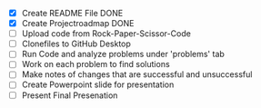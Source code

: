 - [x] Create README File DONE
- [x] Create Projectroadmap DONE
- [ ] Upload code from Rock-Paper-Scissor-Code
- [ ] Clonefiles to GitHub Desktop
- [ ] Run Code and analyze problems under 'problems' tab
- [ ] Work on each problem to find solutions
- [ ] Make notes of changes that are successful and unsuccessful
- [ ] Create Powerpoint slide for presentation
- [ ] Present Final Presenation

